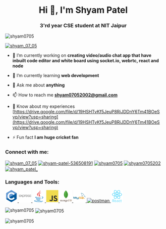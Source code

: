 <h1 align="center">Hi 👋, I'm Shyam Patel</h1>
<h3 align="center">3'rd year CSE student at NIT Jaipur</h3>

<p align="left"> <img src="https://komarev.com/ghpvc/?username=shyam0705&label=Profile%20views&color=0e75b6&style=flat" alt="shyam0705" /> </p>

<p align="left"> <a href="https://twitter.com/shyam_07_05" target="blank"><img src="https://img.shields.io/twitter/follow/shyam_07_05?logo=twitter&style=for-the-badge" alt="shyam_07_05" /></a> </p>

- 🔭 I’m currently working on **creating video/audio chat app that have inbuilt code editor and white board using socket.io, webrtc, react and node**

- 🌱 I’m currently learning **web development**

- 💬 Ask me about **anything**

- 📫 How to reach me **shyam07052002@gmail.com**

- 📄 Know about my experiences [https://drive.google.com/file/d/19HSHTvKf5JeuP8RiJDDnY6Tm41BOeSvp/view?usp=sharing](https://drive.google.com/file/d/19HSHTvKf5JeuP8RiJDDnY6Tm41BOeSvp/view?usp=sharing)

- ⚡ Fun fact **I am huge cricket fan**

<h3 align="left">Connect with me:</h3>
<p align="left">
<a href="https://twitter.com/shyam_07_05" target="blank"><img align="center" src="https://raw.githubusercontent.com/rahuldkjain/github-profile-readme-generator/master/src/images/icons/Social/twitter.svg" alt="shyam_07_05" height="30" width="40" /></a>
<a href="https://linkedin.com/in/shyam-patel-536508191" target="blank"><img align="center" src="https://raw.githubusercontent.com/rahuldkjain/github-profile-readme-generator/master/src/images/icons/Social/linked-in-alt.svg" alt="shyam-patel-536508191" height="30" width="40" /></a>
<a href="https://www.codechef.com/users/shyam0705" target="blank"><img align="center" src="https://cdn.jsdelivr.net/npm/simple-icons@3.1.0/icons/codechef.svg" alt="shyam0705" height="30" width="40" /></a>
<a href="https://codeforces.com/profile/shyam0705202" target="blank"><img align="center" src="https://raw.githubusercontent.com/rahuldkjain/github-profile-readme-generator/master/src/images/icons/Social/codeforces.svg" alt="shyam0705202" height="30" width="40" /></a>
<a href="https://www.leetcode.com/shyam_patel_" target="blank"><img align="center" src="https://raw.githubusercontent.com/rahuldkjain/github-profile-readme-generator/master/src/images/icons/Social/leet-code.svg" alt="shyam_patel_" height="30" width="40" /></a>
</p>

<h3 align="left">Languages and Tools:</h3>
<p align="left"> <a href="https://www.cprogramming.com/" target="_blank" rel="noreferrer"> <img src="https://raw.githubusercontent.com/devicons/devicon/master/icons/c/c-original.svg" alt="c" width="40" height="40"/> </a> <a href="https://expressjs.com" target="_blank" rel="noreferrer"> <img src="https://raw.githubusercontent.com/devicons/devicon/master/icons/express/express-original-wordmark.svg" alt="express" width="40" height="40"/> </a> <a href="https://www.java.com" target="_blank" rel="noreferrer"> <img src="https://raw.githubusercontent.com/devicons/devicon/master/icons/java/java-original.svg" alt="java" width="40" height="40"/> </a> <a href="https://developer.mozilla.org/en-US/docs/Web/JavaScript" target="_blank" rel="noreferrer"> <img src="https://raw.githubusercontent.com/devicons/devicon/master/icons/javascript/javascript-original.svg" alt="javascript" width="40" height="40"/> </a> <a href="https://www.mongodb.com/" target="_blank" rel="noreferrer"> <img src="https://raw.githubusercontent.com/devicons/devicon/master/icons/mongodb/mongodb-original-wordmark.svg" alt="mongodb" width="40" height="40"/> </a> <a href="https://www.mysql.com/" target="_blank" rel="noreferrer"> <img src="https://raw.githubusercontent.com/devicons/devicon/master/icons/mysql/mysql-original-wordmark.svg" alt="mysql" width="40" height="40"/> </a> <a href="https://postman.com" target="_blank" rel="noreferrer"> <img src="https://www.vectorlogo.zone/logos/getpostman/getpostman-icon.svg" alt="postman" width="40" height="40"/> </a> <a href="https://reactjs.org/" target="_blank" rel="noreferrer"> <img src="https://raw.githubusercontent.com/devicons/devicon/master/icons/react/react-original-wordmark.svg" alt="react" width="40" height="40"/> </a> </p>

<p><img align="left" src="https://github-readme-stats.vercel.app/api/top-langs?username=shyam0705&show_icons=true&locale=en&layout=compact" alt="shyam0705" /></p>

<p>&nbsp;<img align="center" src="https://github-readme-stats.vercel.app/api?username=shyam0705&show_icons=true&locale=en" alt="shyam0705" /></p>

<p><img align="center" src="https://github-readme-streak-stats.herokuapp.com/?user=shyam0705&" alt="shyam0705" /></p>
